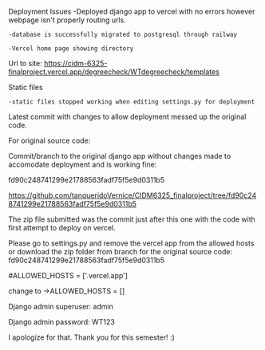 Deployment Issues
    -Deployed django app to vercel with no errors however webpage isn't properly routing urls.
    
    -database is successfully migrated to postgresql through railway
    
    -Vercel home page showing directory
    
Url to site: https://cidm-6325-finalproject.vercel.app/degreecheck/WTdegreecheck/templates

Static files
    
    -static files stopped working when editing settings.py for deployment

Latest commit with changes to allow deployment messed up the original code.

For original source code:

Commit/branch to the original django app without changes made to accomodate deployment and is working fine:

fd90c248741299e21788563fadf75f5e9d0311b5

https://github.com/tanqueridoVernice/CIDM6325_finalproject/tree/fd90c248741299e21788563fadf75f5e9d0311b5

The zip file submitted was the commit just after this one with the code with first attempt to deploy on vercel.

Please go to settings.py and remove the vercel app from the allowed hosts or download the zip folder from branch for the original source code:
fd90c248741299e21788563fadf75f5e9d0311b5

#ALLOWED_HOSTS = ['.vercel.app']

change to ->ALLOWED_HOSTS = []

Django admin superuser: admin

Django admin password: WT123

I apologize for that. Thank you for this semester! :)
